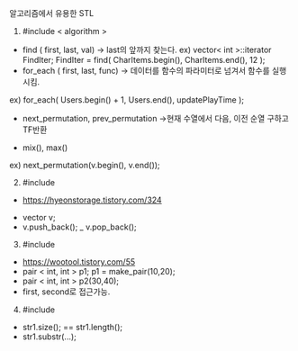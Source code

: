 ﻿알고리즘에서 유용한 STL


1. #include < algorithm >
- find ( first, last, val)
-> last의 앞까지 찾는다.
ex)
vector< int >::iterator FindIter;
FindIter = find( CharItems.begin(), CharItems.end(), 12 );
- for_each ( first, last, func)
-> 데이터를 함수의 파라미터로 넘겨서 함수를 실행시킴.

ex)
for_each( Users.begin() + 1, Users.end(), updatePlayTime );

* next_permutation, prev_permutation
->현재 수열에서 다음, 이전 순열 구하고 TF반환

* mix(), max()


ex)
next_permutation(v.begin(), v.end());

2. #include <vector>
- https://hyeonstorage.tistory.com/324
* vector<int> v;
* v.push_back();
_ v.pop_back();

3. #include <utility>
* https://wootool.tistory.com/55
* pair < int, int > p1;
p1 = make_pair(10,20);
* pair < int, int > p2(30,40);
* first, second로 접근가능.


4. #include <string>
- str1.size(); == str1.length();
- str1.substr(...);



